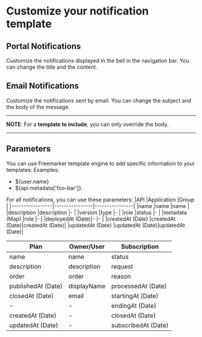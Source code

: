 # Customize your notification template

## Portal Notifications

Customize the notifications displayed in the bell in the navigation bar. You can change the title and the content.

## Email Notifications

Customize the notifications sent by email. You can change the subject and the body of the message.

---
**NOTE**: For a **template to include**, you can only override the body.

---

## Parameters
You can use Freemarker template engine to add specific information to your templates:
Examples:

* ${user.name}
* ${api.metadata['foo-bar']}.

For all notifications, you can use these parameters:
|API              |Application     |Group           |
|-----------------|----------------|----------------|
|name             |name            |name            |
|description      |description     |-               |
|version          |type            |-               |
|role             |status          |-               |
|metadata (Map)   |role            |-               |
|deployedAt (Date)|-               |-               |
|createdAt (Date) |createdAt (Date)|createdAt (Date)|
|updatedAt (Date) |updatedAt (Date)|updatedAt (Date)|

|Plan              |Owner/User |Subscription       |
|------------------|-----------|-------------------|
|name              |name       |status             |
|description       |description|request            |
|order             |order      |reason             |
|publishedAt (Date)|displayName|processedAt (Date) |
|closedAt (Date)   |email      |startingAt (Date)  |
|-                 |-          |endingAt (Date)    |
|createdAt (Date)  |-          |closedAt (Date)    |
|updatedAt (Date)  |-          |subscribedAt (Date)|
